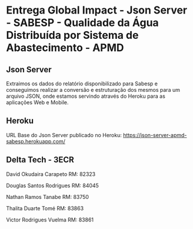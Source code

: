 # Entrega Global Impact - Json Server - SABESP - Qualidade da Água Distribuída por Sistema de Abastecimento - APMD 

## Json Server

Extraimos os dados do relatório disponibilizado para Sabesp e conseguimos realizar a conversão e estruturação dos mesmos para um arquivo JSON, onde estamos servindo através do Heroku para as aplicações Web e Mobile.

## Heroku

URL Base do Json Server publicado no Heroku:
https://json-server-apmd-sabesp.herokuapp.com/


## Delta Tech - 3ECR

David Okudaira Carapeto RM: 82323

Douglas Santos Rodrigues RM: 84045

Nathan Ramos Tanabe RM: 83750

Thalita Duarte Tomé RM: 83863

Victor Rodrigues Vuelma RM: 83861
